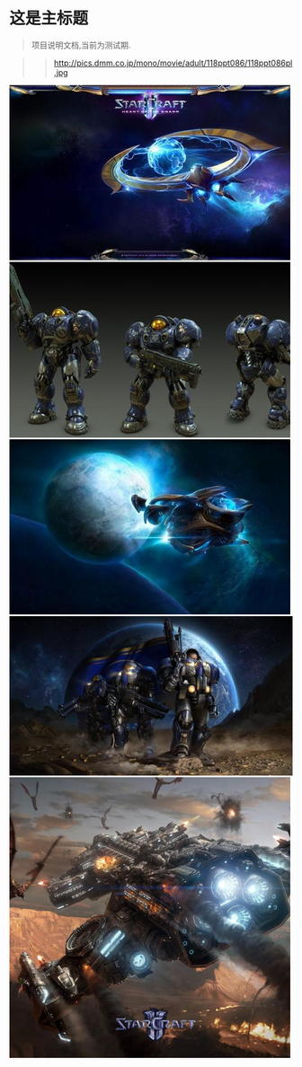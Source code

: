 # 这是主标题

>项目说明文档,当前为测试期.

>> http://pics.dmm.co.jp/mono/movie/adult/118ppt086/118ppt086pl.jpg

![](https://github.com/yalget/cloud/raw/testbranch/1.jpg)
![](https://github.com/yalget/cloud/raw/testbranch/2.jpg)
![](https://github.com/yalget/cloud/raw/testbranch/3.jpg)
![](https://github.com/yalget/cloud/raw/testbranch/4.jpg)
![](https://github.com/yalget/cloud/raw/testbranch/1.png)
